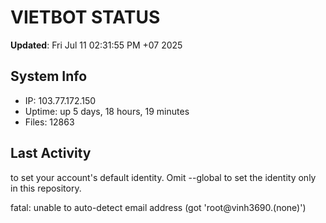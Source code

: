 # VIETBOT STATUS
**Updated**: Fri Jul 11 02:31:55 PM +07 2025

## System Info
- IP: 103.77.172.150
- Uptime: up 5 days, 18 hours, 19 minutes
- Files: 12863

## Last Activity

to set your account's default identity.
Omit --global to set the identity only in this repository.

fatal: unable to auto-detect email address (got 'root@vinh3690.(none)')

